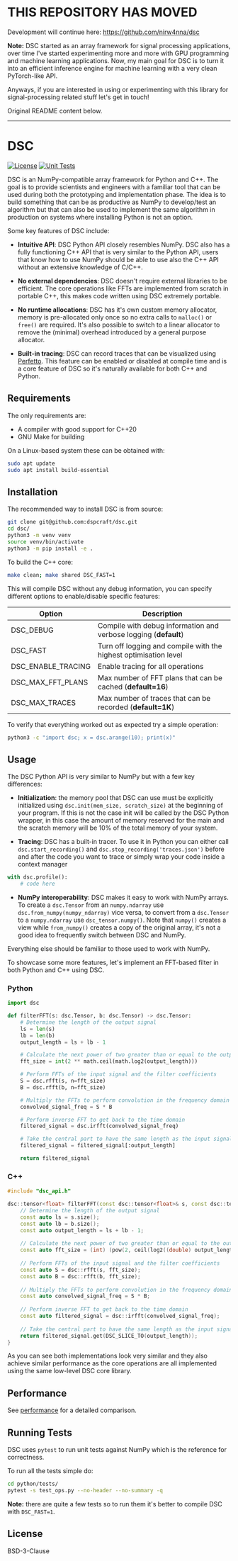 # THIS REPOSITORY HAS MOVED
Development will continue here: https://github.com/nirw4nna/dsc

**Note:** DSC started as an array framework for signal processing applications, over time I've started experimenting
more and more with GPU programming and machine learning applications. Now, my main goal for DSC is to turn it into an
efficient inference engine for machine learning with a very clean PyTorch-like API.

Anyways, if you are interested in using or experimenting with this library for signal-processing related stuff let's get in touch!

Original README content below.

---

# DSC
[![License](https://img.shields.io/badge/License-BSD_3--Clause-blue.svg)](https://opensource.org/licenses/BSD-3-Clause)
[![Unit Tests](https://github.com/dspcraft/dsc/actions/workflows/tests.yml/badge.svg)](https://github.com/dspcraft/dsc/actions/workflows/tests.yml)

DSC is an NumPy-compatible array framework for Python and C++.
The goal is to provide scientists and engineers with a familiar tool
that can be used during both the prototyping and implementation phase. 
The idea is to build something that can be as productive as NumPy to develop/test an algorithm 
but that can also be used to implement the same algorithm in production on systems where installing Python is not an option.

Some key features of DSC include:
- **Intuitive API**: DSC Python API closely resembles NumPy. DSC also has a fully 
functioning C++ API that is very similar to the Python API, users that know how to
use NumPy should be able to use also the C++ API without an extensive knowledge of C/C++.


- **No external dependencies**: DSC doesn't require external libraries to be efficient.
The core operations like FFTs are implemented from scratch in portable C++, this makes code
written using DSC extremely portable.


- **No runtime allocations**: DSC has it's own custom memory allocator, memory is pre-allocated
only once so no extra calls to `malloc()` or `free()` are required. It's also possible
to switch to a linear allocator to remove the (minimal) overhead introduced by a general purpose allocator.


- **Built-in tracing**: DSC can record traces that can be visualized using [Perfetto](https://ui.perfetto.dev/).
This feature can be enabled or disabled at compile time and is a core feature of DSC so it's naturally
available for both C++ and Python.


## Requirements
The only requirements are:
- A compiler with good support for C++20
- GNU Make for building

On a Linux-based system these can be obtained with:
```bash
sudo apt update
sudo apt install build-essential
```

## Installation
The recommended way to install DSC is from source:
```bash
git clone git@github.com:dspcraft/dsc.git
cd dsc/
python3 -m venv venv
source venv/bin/activate
python3 -m pip install -e .
```

To build the C++ core:
```bash
make clean; make shared DSC_FAST=1
```
This will compile DSC without any debug information, you can specify different options
to enable/disable specific features:

| Option             | Description                                                      |
|--------------------|------------------------------------------------------------------|
| DSC_DEBUG          | Compile with debug information and verbose logging (**default**) |
| DSC_FAST           | Turn off logging and compile with the highest optimisation level |
| DSC_ENABLE_TRACING | Enable tracing for all operations                                |
| DSC_MAX_FFT_PLANS  | Max number of FFT plans that can be cached (**default=16**)      |
| DSC_MAX_TRACES     | Max number of traces that can be recorded (**default=1K**)       |

To verify that everything worked out as expected try a simple operation:
```bash
python3 -c "import dsc; x = dsc.arange(10); print(x)"
```

## Usage
The DSC Python API is very similar to NumPy but with a few key differences:
- **Initialization**: the memory pool that DSC can use must be explicitly initialized using `dsc.init(mem_size, scratch_size)`
at the beginning of your program. If this is not the case init will be called by the DSC Python wrapper, in this case the
amount of memory reserved for the main and the scratch memory will be 10% of the total memory of your system.


- **Tracing**: DSC has a built-in tracer. To use it in Python you can either call `dsc.start_recording()` and 
`dsc.stop_recording('traces.json')` before and after the code you want to trace or simply wrap your code inside a context manager
```python
with dsc.profile():
    # code here
```


- **NumPy interoperability**: DSC makes it easy to work with NumPy arrays. To create a `dsc.Tensor` from an `numpy.ndarray`
use `dsc.from_numpy(numpy_ndarray)` vice versa, to convert from a `dsc.Tensor` to a `numpy.ndarray` use `dsc_tensor.numpy()`.
Note that `numpy()` creates a view while `from_numpy()` creates a copy of the original array, it's not a good idea to frequently
switch between DSC and NumPy.

Everything else should be familiar to those used to work with NumPy.

To showcase some more features, let's implement an FFT-based filter in both Python and C++ using DSC.
### Python
```python
import dsc

def filterFFT(s: dsc.Tensor, b: dsc.Tensor) -> dsc.Tensor:
    # Determine the length of the output signal
    ls = len(s)
    lb = len(b)
    output_length = ls + lb - 1

    # Calculate the next power of two greater than or equal to the output length (for efficiency)
    fft_size = int(2 ** math.ceil(math.log2(output_length)))

    # Perform FFTs of the input signal and the filter coefficients
    S = dsc.rfft(s, n=fft_size)
    B = dsc.rfft(b, n=fft_size)

    # Multiply the FFTs to perform convolution in the frequency domain
    convolved_signal_freq = S * B

    # Perform inverse FFT to get back to the time domain
    filtered_signal = dsc.irfft(convolved_signal_freq)

    # Take the central part to have the same length as the input signal
    filtered_signal = filtered_signal[:output_length]

    return filtered_signal
```
### C++
```c++
#include "dsc_api.h"

dsc::tensor<float> filterFFT(const dsc::tensor<float>& s, const dsc::tensor<float>& b) {
    // Determine the length of the output signal
    const auto ls = s.size();
    const auto lb = b.size();
    const auto output_length = ls + lb - 1;
    
    // Calculate the next power of two greater than or equal to the output length (for efficiency)
    const auto fft_size = (int) (pow(2, ceil(log2((double) output_length))));
    
    // Perform FFTs of the input signal and the filter coefficients
    const auto S = dsc::rfft(s, fft_size);
    const auto B = dsc::rfft(b, fft_size);
    
    // Multiply the FFTs to perform convolution in the frequency domain
    const auto convolved_signal_freq = S * B;
    
    // Perform inverse FFT to get back to the time domain
    const auto filtered_signal = dsc::irfft(convolved_signal_freq);
    
    // Take the central part to have the same length as the input signal
    return filtered_signal.get(DSC_SLICE_TO(output_length));
}
```
As you can see both implementations look very similar and they also achieve similar performance as the core operations
are all implemented using the same low-level DSC core library.

## Performance
See [performance](benchmarks/perf.md) for a detailed comparison.

## Running Tests
DSC uses `pytest` to run unit tests against NumPy which is the reference for correctness.

To run all the tests simple do:
```bash
cd python/tests/
pytest -s test_ops.py --no-header --no-summary -q
```
**Note:** there are quite a few tests so to run them it's better to compile DSC with `DSC_FAST=1`. 

## License
BSD-3-Clause
